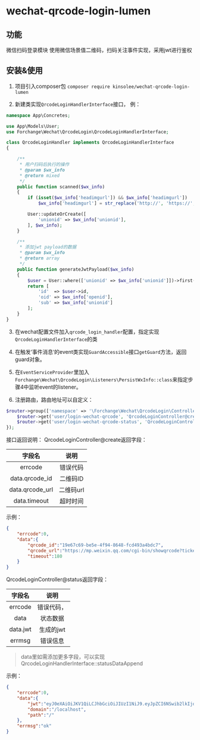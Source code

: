 # wechat-qrcode-login-lumen
## 功能
微信扫码登录模块
使用微信场景值二维码，扫码关注事件实现，采用jwt进行鉴权

## 安装&使用

1. 项目引入composer包
```composer require kinsolee/wechat-qrcode-login-lumen```

2. 新建类实现```QrcodeLoginHandlerInterface```接口， 例：
```php
namespace App\Concretes;

use App\Models\User;
use Forchange\Wechat\QrcodeLogin\QrcodeLoginHandlerInterface;

class QrcodeLoginHandler implements QrcodeLoginHandlerInterface
{

    /**
     * 用户扫码后执行的操作
     * @param $wx_info
     * @return mixed
     */
    public function scanned($wx_info)
    {
        if (isset($wx_info['headimgurl']) && $wx_info['headimgurl'])
            $wx_info['headimgurl'] = str_replace('http://', 'https://', $wx_info['headimgurl']);

        User::updateOrCreate([
            'unionid' => $wx_info['unionid'],
        ], $wx_info);
    }

    /**
     * 添加jwt payload的数据
     * @param $wx_info
     * @return array
     */
    public function generateJwtPayload($wx_info)
    {
        $user = User::where(['unionid' => $wx_info['unionid']])->first();
        return [
            'id'  => $user->id,
            'oid' => $wx_info['openid'],
            'sub' => $wx_info['unionid']
        ];
    }
}
```

3. 在wechat配置文件加入`qrcode_login_handler`配置，指定实现`QrcodeLoginHandlerInterface`的类



4. 在触发‘事件消息‘的event类实现`GuardAccessible`接口`getGuard`方法，返回guard对象。
5. 在`EventServiceProvider`里加入`Forchange\Wechat\QrcodeLogin\Listeners\PersistWxInfo::class`来指定步骤4中监听event的listener。

6. 注册路由，路由地址可以自定义：
```php
$router->group(['namespace' => '\Forchange\Wechat\QrcodeLogin\Controllers'], function ($router) {
    $router->get('user/login-wechat-qrcode', 'QrcodeLoginController@create');
    $router->get('user/login-wechat-qrcode-status', 'QrcodeLoginController@status');
});
```

接口返回说明：
QrcodeLoginController@create返回字段：

| 字段名 | 说明 |
|:---:|:---:|
|errcode|错误代码|
|data.qrcode_id|二维码ID|
|data.qrcode_url|二维码url|
|data.timeout|超时时间|

示例：
```json
{
    "errcode":0,
    "data":{
        "qrcode_id":"19e67c69-be5e-4f94-8648-fcd493a4bdc7",
        "qrcode_url":"https://mp.weixin.qq.com/cgi-bin/showqrcode?ticket=gQEy8DwAAAAAAAAAAS5odHRwOi8vd2VpeGluLnFxLmNvbS9xLzAybmQtTXNJU1E5c1UxWXdBWGhxMU4AAgRs4-taAwS0AAAA",
        "timeout":180
    }
}
```

QrcodeLoginController@status返回字段：

| 字段名 | 说明 |
|:---:|:---:|
|errcode|错误代码，|
|data|状态数据|
|data.jwt|生成的jwt|
|errmsg|错误信息|

>data里如需添加更多字段，可以实现QrcodeLoginHandlerInterface::statusDataAppend

示例：
```json
{
    "errcode":0,
    "data":{
        "jwt":"eyJ0eXAiOiJKV1QiLCJhbGciOiJIUzI1NiJ9.eyJpZCI6NSwib2lkIjoibzhrVUlzNnllT0RYb0N5RW5YREtpVU9VTE5TVSIsInN1YiI6Im84NkM5c3lHaTRKWmVQUHBfbXdQSU90b2R2d2siLCJhcHAiOiJmZWF0dXJlX3BhbmRhY2xhc3NfYWJjIiwiZXhwIjoxNTI5MDMxMzE4LCJ2ZXIiOiJub2RlIn0.CajzV7hrRS_JlAfEsOK1mmU7OzHX864Y2Ylr1QVxYtQ",
        "domain":"/localhost",
        "path":"/"
    },
    "errmsg":"ok"
}
```





